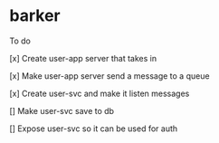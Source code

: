 # barker

To do

[x] Create user-app server that takes in

[x] Make user-app server send a message to a queue

[x] Create user-svc and make it listen messages

[] Make user-svc save to db

[] Expose user-svc so it can be used for auth
